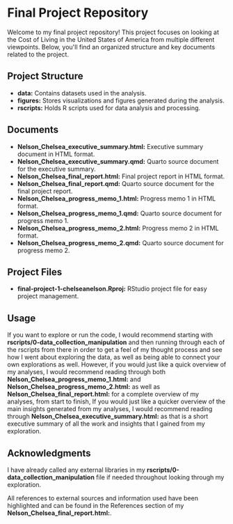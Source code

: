 # Final Project Repository

Welcome to my final project repository! This project focuses on looking at the Cost of Living in the United States of America from multiple different viewpoints. Below, you'll find an organized structure and key documents related to the project.

## Project Structure

- **data:** Contains datasets used in the analysis.
- **figures:** Stores visualizations and figures generated during the analysis.
- **rscripts:** Holds R scripts used for data analysis and processing.

## Documents

- **Nelson_Chelsea_executive_summary.html:** Executive summary document in HTML format.
- **Nelson_Chelsea_executive_summary.qmd:** Quarto source document for the executive summary.
- **Nelson_Chelsea_final_report.html:** Final project report in HTML format.
- **Nelson_Chelsea_final_report.qmd:** Quarto source document for the final project report.
- **Nelson_Chelsea_progress_memo_1.html:** Progress memo 1 in HTML format.
- **Nelson_Chelsea_progress_memo_1.qmd:** Quarto source document for progress memo 1.
- **Nelson_Chelsea_progress_memo_2.html:** Progress memo 2 in HTML format.
- **Nelson_Chelsea_progress_memo_2.qmd:** Quarto source document for progress memo 2.

## Project Files

- **final-project-1-chelseanelson.Rproj:** RStudio project file for easy project management.

## Usage

If you want to explore or run the code, I would recommend starting with **rscripts/0-data_collection_manipulation** and then running through each of the rscripts from there in order to get a feel of my thought process and see how 
I went about exploring the data, as well as being able to connect your own 
explorations as well. However, if you would just like a quick overview of my analyses, I would recommend reading through both **Nelson_Chelsea_progress_memo_1.html:** and **Nelson_Chelsea_progress_memo_2.html:** as well as **Nelson_Chelsea_final_report.html:** for a complete overview of my analyses,
from start to finish, If you would just like a quicker overview of the main 
insights generated from my analyses, I would recommend reading through 
**Nelson_Chelsea_executive_summary.html:** as that is a short executive summary of all the work and insights that I gained from my exploration. 

## Acknowledgments

I have already called any external libraries in my **rscripts/0-data_collection_manipulation** file if needed throughout looking through my exploration. 

All references to external sources and information used have been highlighted and can be found  in the References section of my **Nelson_Chelsea_final_report.html:**.
